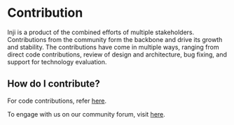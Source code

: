 # Contribution

Inji is a product of the combined efforts of multiple stakeholders. Contributions from the community form the backbone and drive its growth and stability. The contributions have come in multiple ways, ranging from direct code contributions, review of design and architecture, bug fixing, and support for technology evaluation.

## How do I contribute?

For code contributions, refer [here](code-contribution.md).

To engage with us on our community forum, visit [here](https://community.mosip.io/).


